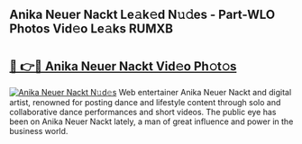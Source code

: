 ## Anika Neuer Nackt Le𝚊k𝚎d N𝚞𝚍es - Part-WLO Photos Vid𝚎o Le𝚊ks RUMXB

# <h2><a href="http://fb75kd.evod.top/?m=Anika+Neuer+Nackt">🔗 👉🔴 Anika Neuer Nackt Vid𝚎o Ph𝚘t𝚘s</a></h2>

[![Anika Neuer Nackt N𝚞d𝚎s](https://i.imgur.com/8V9OHl7.gif)](http://fb75kd.evod.top/?m=Anika+Neuer+Nackt)
Web entertainer Anika Neuer Nackt and digital artist, renowned for posting dance and lifestyle content through solo and collaborative dance performances and short videos. The public eye has been on Anika Neuer Nackt lately, a man of great influence and power in the business world. 
